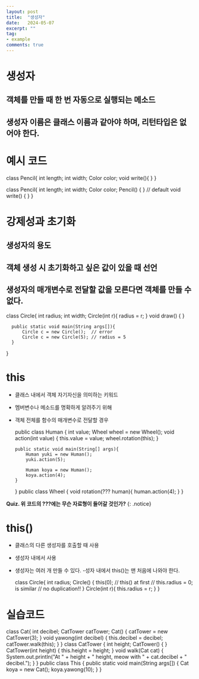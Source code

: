 ```yaml
---
layout: post
title:  "생성자"
date:   2024-05-07
excerpt: ""
tag:
- example
comments: true
---
```


# 생성자

## 객체를 만들 때 한 번 자동으로 실행되는 메소드
## 생성자 이름은 클래스 이름과 같아야 하며, 리턴타입은 없어야 한다.

# 예시 코드

  class Pencil{
	  int length;
	  int width;
	  Color color;
	  void write(){ }
  }

  class Pencil{
	  int length;
	  int width;
	  Color color;
	  Pencil() { }	// default
	  void write() { }
  }

# 강제성과 초기화

## 생성자의 용도

## 객체 생성 시 초기화하고 싶은 값이 있을 때 선언
## 생성자의 매개변수로 전달할 값을 모른다면 객체를 만들 수 없다.

  class Circle{
	  int radius;
	  int width;
	  Circle(int r){
		  radius = r;
	  }
	  void draw() { }
	
	  public static void main(String args[]){
		  Circle c = new Circle();	// error
		  Circle c = new Circle(5);	// radius = 5
	  }
  }

# this

- 클래스 내에서 객체 자기자신을 의미하는 키워드
- 멤버변수나 메소드를 명확하게 알려주기 위해
- 객체 전체를 함수의 매개변수로 전달할 경우

  public class Human {
	  int value;
	  Wheel wheel = new Wheel();
	  void action(int value)
	  {
		  this.value = value;
		  wheel.rotation(this);
	  }
 
	  public static void main(String[] args){
		  Human yuki = new Human();
		  yuki.action(5);
 
		  Human koya = new Human();
		  koya.action(4);
	  }
  }
  public class Wheel {
	  void rotation(??? human){
		  human.action(4);
	  }
  }

**Quiz. 위 코드의 ???에는 무슨 자료형이 들어갈 것인가?**
{: .notice}

# this()

- 클래스의 다른 생성자를 호출할 때 사용
- 생성자 내에서 사용
- 생성자는 여러 개 만들 수 있다.
-성자 내에서 this()는 맨 처음에 나와야 한다.

  class Circle{
	  int radius;
	  Circle() {
		  this(0);	// this() at first
		  // this.radius = 0; is similar
		  // no duplication!!
	  }
	  Circle(int r){
		  this.radius = r;
	  }
  }

# 실습코드

  class Cat{
	  int decibel;
	  CatTower   catTower;
	  Cat() {
		  catTower = new CatTower(3);
	  }
	  void yawong(int decibel) {
		  this.decibel = decibel;
		  catTower.walk(this);
	  }
  }
  class CatTower {
	  int height;
	  CatTower() {
	  }
	  CatTower(int height) {
		  this.height = height;
	  }
	  void walk(Cat cat) {
		  System.out.println("At " + height + " height, meow with " + cat.decibel + " decibel.");
	  }
  }
  public class This {
	  public static void main(String args[]) {
		  Cat koya = new Cat();
		  koya.yawong(10);
	  }
  }
